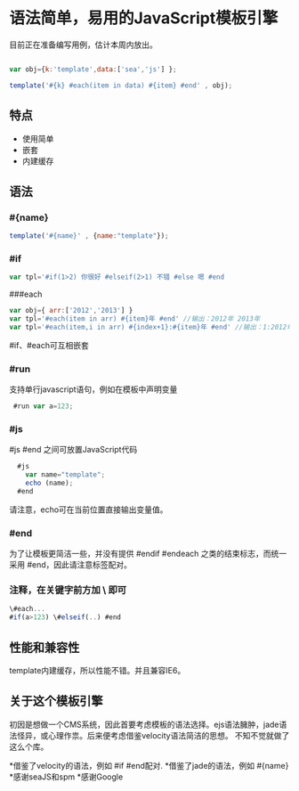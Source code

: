 # 语法简单，易用的JavaScript模板引擎

目前正在准备编写用例，估计本周内放出。

```javascript

var obj={k:'template',data:['sea','js'] };

template('#{k} #each(item in data) #{item} #end' , obj);
```
## 特点

* 使用简单
* 嵌套
* 内建缓存

## 语法

### #{name}
```javascript
template('#{name}' , {name:"template"});
```

### #if
```javascript
var tpl='#if(1>2) 你很好 #elseif(2>1) 不错 #else 嗯 #end
```

###each

```javascript
var obj={ arr:['2012','2013'] }
var tpl='#each(item in arr) #{item}年 #end' //输出：2012年 2013年
var tpl='#each(item,i in arr) #{index+1}:#{item}年 #end' //输出：1:2012年 2:2013年
```

 #if、#each可互相嵌套

### #run

支持单行javascript语句，例如在模板中声明变量

```javascript
 #run var a=123;
```

### #js

 #js  #end 之间可放置JavaScript代码

```javascript
  #js
    var name="template";
    echo (name);
  #end
```
请注意，echo可在当前位置直接输出变量值。

### #end
为了让模板更简洁一些，并没有提供 #endif  #endeach 之类的结束标志，而统一采用 #end，因此请注意标签配对。

### 注释，在关键字前方加 \ 即可
```javascript
\#each...
#if(a>123) \#elseif(..) #end
```

## 性能和兼容性

template内建缓存，所以性能不错。并且兼容IE6。

## 关于这个模板引擎

初因是想做一个CMS系统，因此首要考虑模板的语法选择。ejs语法臃肿，jade语法怪异，或心理作祟。后来便考虑借鉴velocity语法简洁的思想。
不知不觉就做了这么个库。

*借鉴了velocity的语法，例如 #if  #end配对.
*借鉴了jade的语法，例如 #{name}
*感谢seaJS和spm
*感谢Google